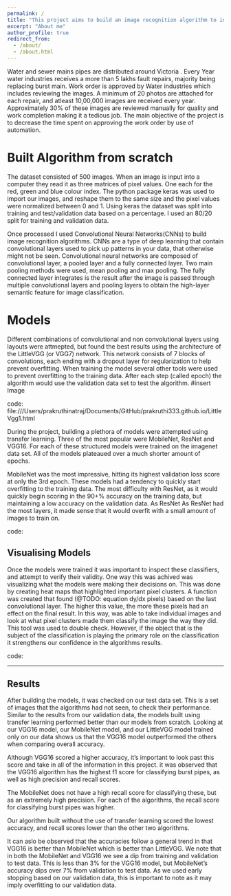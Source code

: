 ```yaml
---
permalink: /
title: "This project aims to build an image recognition algorithm to increase the efficiency of the work order reviews in water Industries"
excerpt: "About me"
author_profile: true
redirect_from: 
  - /about/
  - /about.html
---
```


 Water and sewer mains pipes are distributed around Victoria . Every Year water industries receives a more than 5 lakhs fault repairs, majority being replacing burst main. Work order is approved by Water industries which includes reviewing the images. A minimum of 20 photos are attached for each repair, and atleast 10,00,000 images are received every year. Approximately 30% of these images are reviewed manually for quality and work completion making it a tedious job. The main objective of the project is to decrease the time spent on approving the work order by use of automation.


Built Algorithm from scratch 
======
The dataset consisted of 500 images. When an image is input into a computer they read it as three matrices of pixel values. One each for the red, green and blue colour index. The python package keras was used to import our images, and reshape them to the same size and the pixel values were normalized between 0 and 1. Using keras the dataset was split into training and test/validation data based on a percentage. I used an 80/20 split for training and validation data.

Once processed I used Convolutional Neural Networks(CNNs) to build image recognition algorithms. CNNs are a type of deep learning that contain convolutional layers used to pick up patterns in your data, that otherwise might not be seen. Convolutional neural networks are composed of convolutional layer, a pooled layer and a fully connected layer. Two main pooling methods were used, mean pooling and max pooling. The fully connected layer integrates is the result after the image is passed through multiple convolutional layers and pooling layers to obtain the high-layer semantic feature for image classification.


Models
======

Different combinations of convolutional and non convolutional layers using layouts were attmepted, but found the best results using the architecture of the LittleVGG (or VGG7) network. This network consists of 7 blocks of convolutions, each ending with a dropout layer for regularization to help prevent overfitting. When training the model several other tools were used to prevent overfitting to the training data. After each step (called epoch) the algorithm would use the validation data set to test the algorithm.
#insert Image


code: file:///Users/prakruthinatraj/Documents/GitHub/prakruthi333.github.io/LittleVgg1.html

During the project, building a plethora of models were attempted using transfer learning. Three of the most popular were MobileNet, ResNet and VGG16. For each of these structured models were trained on the imagenet data set. All of the models plateaued over a much shorter amount of epochs. 


MobileNet was the most impressive, hitting its highest validation loss score at only the 3rd epoch. These models had a tendency to quickly start overfitting to the training data. The most difficulty with ResNet, as it would quickly begin scoring in the 90+% accuracy on the training data, but maintaining a low accuracy on the validation data. As ResNet As ResNet had the most layers, it made sense that it would overfit with a small amount of images to train on.


code:



Visualising Models
------
Once the models were trained it was important to inspect these classifiers, and attempt to verify their validity. One way this was achived was visualizing what the models were making their decisions on. This was done by creating heat maps that highlighted important pixel clusters. A function was created that found (@TODO: equation dy/dx pixels) based on the last convolutional layer. The higher this value, the more these pixels had an effect on the final result. In this way, was able to take individual images and look at what pixel clusters made them classify the image the way they did. This tool was used to double check.  However, if the object that is the subject of the classification is playing the primary role on the classification it strengthens our confidence in the algorithms results.


code:


------

Results
------
After building the models, it was checked on our test data set. This is a set of images that the algorithms had not seen, to check their performance. Similar to the results from our validation data, the models built using transfer learning performed better than our models from scratch. Looking at our VGG16 model, our MobileNet model, and our LittleVGG model trained only on our data shows us that the VGG16 model outperformed the others when comparing overall accuracy.

Although VGG16 scored a higher accuracy, it’s important to look past this score and take in all of the information in this project. it was observed that the VGG16 algorithm has the highest f1 score for classifying burst pipes, as well as high precision and recall scores.  

 The MobileNet does not have a high recall score for classifying these, but as an extremely high precision. For each of the algorithms, the recall score for classifying burst pipes was higher.

Our algorithm built without the use of transfer learning scored the lowest accuracy, and recall scores lower than the other two algorithms. 

It can aslo be observed that the accuracies follow a general trend in that VGG16 is better than MobileNet which is better than LittleVGG. We note that in both the MobileNet and VGG16 we see a dip from training and validation to test data. This is less than 3% for the VGG16 model, but MobileNet’s accuracy dips over 7% from validation to test data. As we used early stopping based on our validation data, this is important to note as it may imply overfitting to our validation data.




